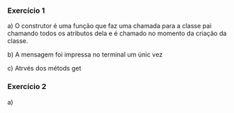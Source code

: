 ### Exercício 1

a) O construtor é uma função que faz uma chamada para a classe pai chamando todos os atributos dela e é chamado no momento da criação da classe.

b) A mensagem foi impressa no terminal um únic vez

c) Atrvés dos métods get



### Exercício 2

a) 